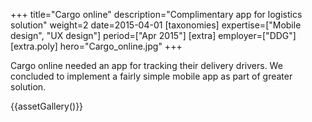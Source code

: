 +++
title="Cargo online"
description="Complimentary app for logistics solution"
weight=2
date=2015-04-01
[taxonomies]
expertise=["Mobile design", "UX design"]
period=["Apr 2015"]
[extra]
employer=["DDG"]
[extra.poly]
hero="Cargo_online.jpg"
+++

Cargo online needed an app for tracking their delivery drivers. We concluded to implement a fairly simple mobile app as part of greater solution.

{{assetGallery()}}